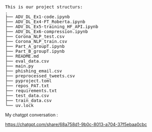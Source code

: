 <pre>
This is our project structurs: 
.
├── ADV_DL_Ex1-code.ipynb
├── ADV_DL_Ex4-FT_Roberta.ipynb
├── ADV_DL_Ex5-training_HF_API.ipynb
├── ADV_DL_Ex6-compression.ipynb
├── Corona_NLP_test.csv
├── Corona_NLP_train.csv
├── Part_A_groupT.ipynb
├── Part_B_groupT.ipynb
├── README.md
├── eval_data.csv
├── main.py
├── phishing_email.csv
├── preprocessed_tweets.csv
├── pyproject.toml
├── repos_PAT.txt
├── requirements.txt
├── test_data.csv
├── train_data.csv
└── uv.lock
</pre>

My chatgpt conversation :

https://chatgpt.com/share/68a758d1-9b0c-8013-a704-37f5ebaa0cbc

